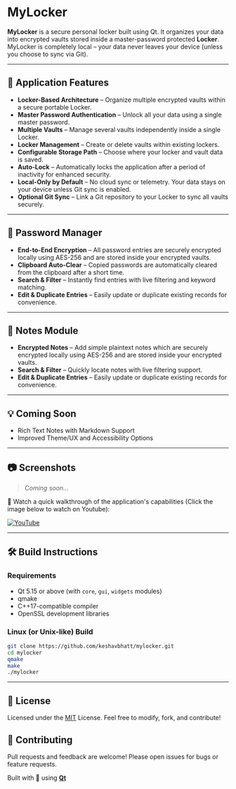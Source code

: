 # MyLocker

**MyLocker** is a secure personal locker built using Qt. It organizes your data into encrypted vaults stored inside a master-password protected **Locker**. MyLocker is completely local – your data never leaves your device (unless you choose to sync via Git).

---

## 🚀 Application Features

- **Locker-Based Architecture** – Organize multiple encrypted vaults within a secure portable Locker.
- **Master Password Authentication** – Unlock all your data using a single master password.
- **Multiple Vaults** – Manage several vaults independently inside a single Locker.
- **Locker Management** – Create or delete vaults within existing lockers.
- **Configurable Storage Path** – Choose where your locker and vault data is saved.
- **Auto-Lock** – Automatically locks the application after a period of inactivity for enhanced security.
- **Local-Only by Default** – No cloud sync or telemetry. Your data stays on your device unless Git sync is enabled.
- **Optional Git Sync** – Link a Git repository to your Locker to sync all vaults securely.

---

## 🔐 Password Manager

 - **End-to-End Encryption** – All password entries are securely encrypted locally using AES-256 and are stored inside your encrypted vaults.
- **Clipboard Auto-Clear** – Copied passwords are automatically cleared from the clipboard after a short time.
- **Search & Filter** – Instantly find entries with live filtering and keyword matching.
- **Edit & Duplicate Entries** – Easily update or duplicate existing records for convenience.

---

## 📝 Notes Module

- **Encrypted Notes** – Add simple plaintext notes which are securely encrypted locally using AES-256 and are stored inside your encrypted vaults.
- **Search & Filter** – Quickly locate notes with live filtering support.
- **Edit & Duplicate Entries** – Easily update or duplicate existing records for convenience.

---

## 💡 Coming Soon

- Rich Text Notes with Markdown Support
- Improved Theme/UX and Accessibility Options

---

## 📷 Screenshots

> _Coming soon..._

🎥 Watch a quick walkthrough of the application's capabilities (Click the image below to watch on Youtube):

[![YouTube](http://i.ytimg.com/vi/MKacSPxSXEE/hqdefault.jpg)](https://www.youtube.com/watch?v=MKacSPxSXEE)

---

## 🛠️ Build Instructions

### Requirements

- Qt 5.15 or above (with `core`, `gui`, `widgets` modules)
- qmake
- C++17-compatible compiler
- OpenSSL development libraries

### Linux (or Unix-like) Build

```bash
git clone https://github.com/keshavbhatt/mylocker.git
cd mylocker
qmake
make
./mylocker
```
---

## 📄 License

Licensed under the [MIT](https://github.com/keshavbhatt/mylocker/blob/main/LICENSE) License.
Feel free to modify, fork, and contribute!

## 🤝 Contributing

Pull requests and feedback are welcome! Please open issues for bugs or feature requests.


Built with 💙 using **[Qt](https://www.qt.io/)**
